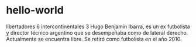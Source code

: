 # hello-world
libertadores 6 intercontinentales 3
Hugo Benjamín Ibarra, es un ex futbolista y director técnico argentino que se desempeñaba como de lateral derecho. Actualmente se encuentra libre. Se retiró como futbolista en el año 2010. 
